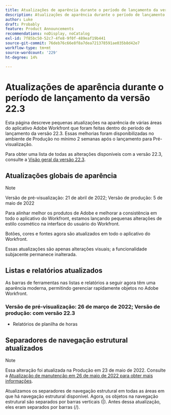 ```yaml
---
title: Atualizações de aparência durante o período de lançamento da versão 22.3
description: Atualizações de aparência durante o período de lançamento da versão 22.3
author: Luke
draft: Probably
feature: Product Announcements
recommendations: noDisplay, noCatalog
exl-id: 7f85bc50-52c7-4fe8-9f0f-489eaf19b441
source-git-commit: 76deb76c66e8f8a7dea721378591ae035b8d42e7
workflow-type: tm+mt
source-wordcount: '229'
ht-degree: 14%

---
```


# Atualizações de aparência durante o período de lançamento da versão 22.3

Esta página descreve pequenas atualizações na aparência de várias áreas do aplicativo Adobe Workfront que foram feitas dentro do período de lançamento da versão 22.3. Essas melhorias foram disponibilizadas no ambiente de Produção no mínimo 2 semanas após o lançamento para Pré-visualização.

Para obter uma lista de todas as alterações disponíveis com a versão 22.3, consulte a [Visão geral da versão 22.3](../../../product-announcements/product-releases/22.3-release-activity/22-3-release-overview.md).

## Atualizações globais de aparência

>[!NOTE]
>
>Versão de pré-visualização: 21 de abril de 2022; Versão de produção: 5 de maio de 2022

Para alinhar melhor os produtos de Adobe e melhorar a consistência em todo o aplicativo do Workfront, estamos lançando pequenas alterações de estilo cosmético na interface do usuário do Workfront.

Botões, cores e fontes agora são atualizados em todo o aplicativo do Workfront.

Essas atualizações são apenas alterações visuais; a funcionalidade subjacente permanece inalterada.

## Listas e relatórios atualizados

As barras de ferramentas nas listas e relatórios a seguir agora têm uma aparência moderna, permitindo gerenciar rapidamente objetos no Adobe Workfront.

### Versão de pré-visualização: 26 de março de 2022; Versão de produção: com versão 22.3

* Relatórios de planilha de horas

## Separadores de navegação estrutural atualizados

>[!NOTE]
>
>Essa alteração foi atualizada na Produção em 23 de maio de 2022. Consulte a [Atualização de manutenção em 26 de maio de 2022 para obter mais informações](https://one.workfront.com/s/article/Maintenance-Update-on-May-26-2022).

Atualizamos os separadores de navegação estrutural em todas as áreas em que há navegação estrutural disponível. Agora, os objetos na navegação estrutural são separados por barras verticais (|). Antes dessa atualização, eles eram separados por barras (/).

